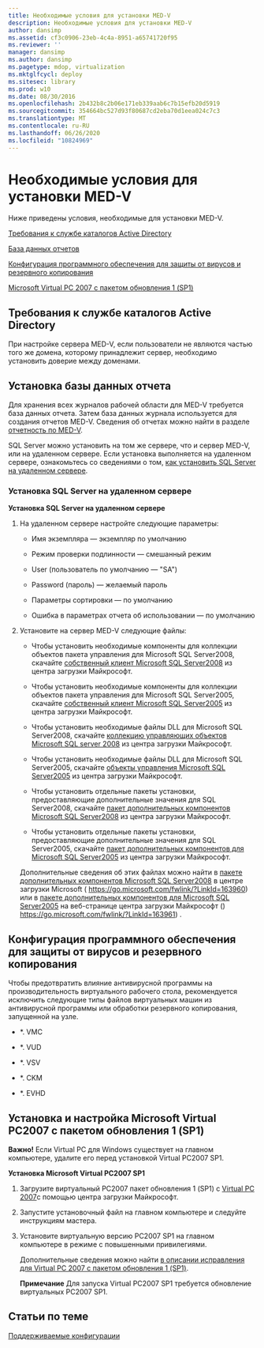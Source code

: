 ```yaml
---
title: Необходимые условия для установки MED-V
description: Необходимые условия для установки MED-V
author: dansimp
ms.assetid: cf3c0906-23eb-4c4a-8951-a65741720f95
ms.reviewer: ''
manager: dansimp
ms.author: dansimp
ms.pagetype: mdop, virtualization
ms.mktglfcycl: deploy
ms.sitesec: library
ms.prod: w10
ms.date: 08/30/2016
ms.openlocfilehash: 2b432b8c2b06e171eb339aab6c7b15efb20d5919
ms.sourcegitcommit: 354664bc527d93f80687cd2eba70d1eea024c7c3
ms.translationtype: MT
ms.contentlocale: ru-RU
ms.lasthandoff: 06/26/2020
ms.locfileid: "10824969"
---
```

# Необходимые условия для установки MED-V


Ниже приведены условия, необходимые для установки MED-V.

[Требования к службе каталогов Active Directory](#bkmk-activedirectoryrequirements)

[База данных отчетов](#bkmk-howtoinstallthereportdatabase)

[Конфигурация программного обеспечения для защиты от вирусов и резервного копирования](#bkmk-antivirusbackupsoftwareconfiguration)

[Microsoft Virtual PC 2007 с пакетом обновления 1 (SP1)](#bkmk-howtoinstallandconfiguremicrosoftvirtualpc2007sp1)

## <a href="" id="bkmk-activedirectoryrequirements"></a>Требования к службе каталогов Active Directory


При настройке сервера MED-V, если пользователи не являются частью того же домена, которому принадлежит сервер, необходимо установить доверие между доменами.

## <a href="" id="bkmk-howtoinstallthereportdatabase"></a>Установка базы данных отчета


Для хранения всех журналов рабочей области для MED-V требуется база данных отчета. Затем база данных журнала используется для создания отчетов MED-V. Сведения об отчетах можно найти в разделе [отчетность по MED-V](med-v-reporting.md).

SQL Server можно установить на том же сервере, что и сервер MED-V, или на удаленном сервере. Если установка выполняется на удаленном сервере, ознакомьтесь со сведениями о том, [как установить SQL Server на удаленном сервере](#bkmk-installingsqlserveronaremoteserver).

### <a href="" id="bkmk-installingsqlserveronaremoteserver"></a>Установка SQL Server на удаленном сервере

**Установка SQL Server на удаленном сервере**

1.  На удаленном сервере настройте следующие параметры:

    -   Имя экземпляра — экземпляр по умолчанию

    -   Режим проверки подлинности — смешанный режим

    -   User (пользователь по умолчанию — "SA")

    -   Password (пароль) — желаемый пароль

    -   Параметры сортировки — по умолчанию

    -   Ошибка в параметрах отчета об использовании — по умолчанию

2.  Установите на сервер MED-V следующие файлы:

    -   Чтобы установить необходимые компоненты для коллекции объектов пакета управления для Microsoft SQL Server2008, скачайте [собственный клиент Microsoft SQL Server2008](https://go.microsoft.com/fwlink/?LinkId=164039) из центра загрузки Майкрософт.

    -   Чтобы установить необходимые компоненты для коллекции объектов пакета управления для Microsoft SQL Server2005, скачайте [собственный клиент Microsoft SQL Server2005](https://go.microsoft.com/fwlink/?LinkId=164038) из центра загрузки Майкрософт.

    -   Чтобы установить необходимые файлы DLL для Microsoft SQL Server2008, скачайте [коллекцию управляющих объектов Microsoft SQL server 2008](https://go.microsoft.com/fwlink/?LinkId=164041) из центра загрузки Майкрософт.

    -   Чтобы установить необходимые файлы DLL для Microsoft SQL Server2005, скачайте [объекты управления Microsoft SQL Server2005](https://go.microsoft.com/fwlink/?LinkId=164040) из центра загрузки Майкрософт.

    -   Чтобы установить отдельные пакеты установки, предоставляющие дополнительные значения для SQL Server2008, скачайте [пакет дополнительных компонентов Microsoft SQL Server2008](https://go.microsoft.com/fwlink/?LinkId=163960) из центра загрузки Майкрософт.

    -   Чтобы установить отдельные пакеты установки, предоставляющие дополнительные значения для SQL Server2005, скачайте [пакет дополнительных компонентов для Microsoft SQL Server2005]( https://go.microsoft.com/fwlink/?LinkId=163961) из центра загрузки Майкрософт.

    Дополнительные сведения об этих файлах можно найти в [пакете дополнительных компонентов Microsoft SQL Server2008](https://go.microsoft.com/fwlink/?LinkId=163960) в центре загрузки Microsoft ( https://go.microsoft.com/fwlink/?LinkId=163960) или в [пакете дополнительных компонентов для Microsoft SQL Server2005](https://go.microsoft.com/fwlink/?LinkId=163961) на веб-странице центра загрузки Майкрософт () https://go.microsoft.com/fwlink/?LinkId=163961) .

## <a href="" id="bkmk-antivirusbackupsoftwareconfiguration"></a>Конфигурация программного обеспечения для защиты от вирусов и резервного копирования


Чтобы предотвратить влияние антивирусной программы на производительность виртуального рабочего стола, рекомендуется исключить следующие типы файлов виртуальных машин из антивирусной программы или обработки резервного копирования, запущенной на узле.

-   \*. VMC

-   \*. VUD

-   \*. VSV

-   \*. CKM

-   \*. EVHD

## <a href="" id="bkmk-howtoinstallandconfiguremicrosoftvirtualpc2007sp1"></a>Установка и настройка Microsoft Virtual PC2007 с пакетом обновления 1 (SP1)


**Важно!**  Если Virtual PC для Windows существует на главном компьютере, удалите его перед установкой Virtual PC2007 SP1.

 

**Установка Microsoft Virtual PC2007 SP1**

1.  Загрузите виртуальный PC2007 пакет обновления 1 (SP1) с [Virtual PC 2007](https://go.microsoft.com/fwlink/?LinkId=142994)с помощью центра загрузки Майкрософт.

2.  Запустите установочный файл на главном компьютере и следуйте инструкциям мастера.

3.  Установите виртуальную версию PC2007 SP1 на главном компьютере в режиме с повышенными привилегиями.

    Дополнительные сведения можно найти [в описании исправления для Virtual PC 2007 с пакетом обновления 1 (SP1)](https://go.microsoft.com/fwlink/?LinkId=150575).

    **Примечание**  Для запуска Virtual PC2007 SP1 требуется обновление виртуальных PC2007 SP1.

     

## Статьи по теме


[Поддерживаемые конфигурации](supported-configurationsmedv-orientation.md)

 

 





